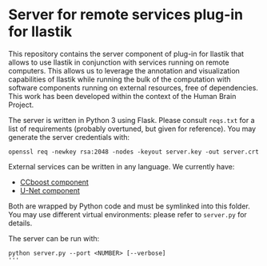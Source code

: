 # Server for remote services plug-in for Ilastik

This repository contains the server component of plug-in for Ilastik that
allows to use Ilastik in conjunction with services running on remote computers.
This allows us to leverage the annotation and visualization capabilities of
Ilastik while running the bulk of the computation with software components
running on external resources, free of dependencies. This work has been
developed within the context of the Human Brain Project.

The server is written in Python 3 using Flask. Please consult `reqs.txt` for a
list of requirements (probably overtuned, but given for reference). You may
generate the server credentials with:
```
openssl req -newkey rsa:2048 -nodes -keyout server.key -out server.crt
```

External services can be written in any language. We currently have:
* [CCboost component](https://github.com/etrulls/ccboost-service)
* [U-Net component](https://github.com/etrulls/unet-service)

Both are wrapped by Python code and must be symlinked into this folder. You may
use different virtual environments: please refer to `server.py` for details.

The server can be run with:
```
python server.py --port <NUMBER> [--verbose]
'''
